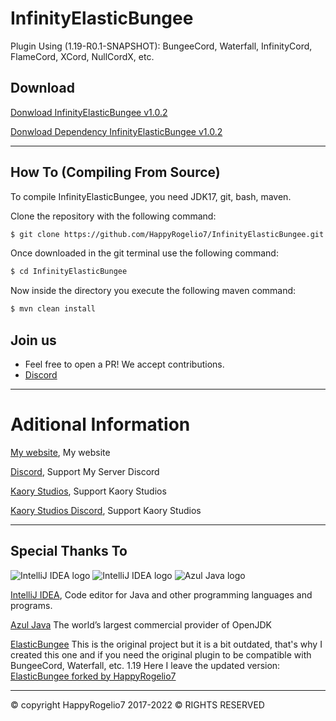 # InfinityElasticBungee


Plugin Using (1.19-R0.1-SNAPSHOT): BungeeCord, Waterfall, InfinityCord, FlameCord, XCord, NullCordX, etc.

## Download

[Donwload InfinityElasticBungee v1.0.2](https://github.com/HappyRogelio7/InfinityElasticBungee/blob/master/Download/InfinityElasticBungee-1.0.2.jar)

[Donwload Dependency InfinityElasticBungee v1.0.2](https://github.com/HappyRogelio7/InfinityElasticBungee/blob/master/Download/InfinityElasticBungee-1.0.2-jar-with-dependencies.jar)

---

## How To (Compiling From Source)

To compile InfinityElasticBungee, you need JDK17, git, bash, maven.

Clone the repository with the following command:
```bash
$ git clone https://github.com/HappyRogelio7/InfinityElasticBungee.git
```

Once downloaded in the git terminal use the following command:

```bash
$ cd InfinityElasticBungee
```

Now inside the directory you execute the following maven command:

```bash
$ mvn clean install
```

## Join us

* Feel free to open a PR! We accept contributions.
* [Discord](https://discord.gg/3EebYUyeUX)

---

# Aditional Information

[My website](https://happyrogelio7.xyz), My website

[Discord](https://discord.gg/3EebYUyeUX), Support My Server Discord

[Kaory Studios](https://kaorystudios.xyz), Support Kaory Studios

[Kaory Studios Discord](https://discord.gg/Gw7m8kC), Support Kaory Studios

---

## Special Thanks To


![IntelliJ IDEA logo](https://resources.jetbrains.com/storage/products/company/brand/logos/IntelliJ_IDEA_icon.png?size=100px)
![IntelliJ IDEA logo](https://resources.jetbrains.com/storage/products/company/brand/logos/IntelliJ_IDEA.png)
![Azul Java logo](https://www.azul.com/wp-content/themes/azul/dist/img/logo.svg)

[IntelliJ IDEA](https://www.jetbrains.com/idea/), Code editor for Java and other programming languages and programs.

[Azul Java](https://www.azul.com/) The world’s largest commercial provider of OpenJDK

[ElasticBungee](https://github.com/2lstudios-mc/ElasticBungee) This is the original project but it is a bit outdated, that's why I created this one and if you need the original plugin to be compatible with BungeeCord, Waterfall, etc. 1.19 Here I leave the updated version: [ElasticBungee forked by HappyRogelio7](https://github.com/HappyRogelio7/ElasticBungee1)


---

© copyright HappyRogelio7 2017-2022 ©
RIGHTS RESERVED
